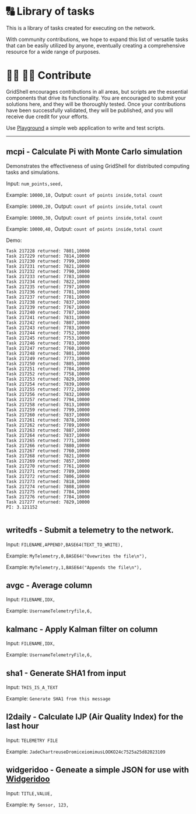 # 🔠 Library of tasks

This is a library of tasks created for executing on the network.

With community contributions, we hope to expand this list of versatile tasks that can be easily utilized by anyone, eventually creating a comprehensive resource for a wide range of purposes.

# 👱‍♀️ 👷‍♂️ Contribute 

GridShell encourages contributions in all areas, but scripts are the essential components that drive its functionality. You are encouraged to submit your solutions here, and they will be thoroughly tested. Once your contributions have been successfully validated, they will be published, and you will receive due credit for your efforts.

Use [Playground](https://github.com/invpe/GridShell/tree/main/Sources/Playground) a simple web application to write and test scripts.

----

## mcpi - Calculate Pi with Monte Carlo simulation
Demonstrates the effectiveness of using GridShell for distributed computing tasks and simulations.

Input: `num_points,seed,`

Example: `10000,10,` Output: `count of points inside,total count`

Example: `10000,20,` Output: `count of points inside,total count`

Example: `10000,30,` Output: `count of points inside,total count`

Example: `10000,40,` Output: `count of points inside,total count`



Demo:

```
Task 217228 returned: 7801,10000
Task 217229 returned: 7814,10000
Task 217230 returned: 7799,10000
Task 217231 returned: 7821,10000
Task 217232 returned: 7790,10000
Task 217233 returned: 7783,10000
Task 217234 returned: 7822,10000
Task 217235 returned: 7797,10000
Task 217236 returned: 7781,10000
Task 217237 returned: 7781,10000
Task 217238 returned: 7837,10000
Task 217239 returned: 7767,10000
Task 217240 returned: 7787,10000
Task 217241 returned: 7831,10000
Task 217242 returned: 7807,10000
Task 217243 returned: 7783,10000
Task 217244 returned: 7752,10000
Task 217245 returned: 7753,10000
Task 217246 returned: 7783,10000
Task 217247 returned: 7760,10000
Task 217248 returned: 7801,10000
Task 217249 returned: 7773,10000
Task 217250 returned: 7805,10000
Task 217251 returned: 7784,10000
Task 217252 returned: 7758,10000
Task 217253 returned: 7829,10000
Task 217254 returned: 7839,10000
Task 217255 returned: 7772,10000
Task 217256 returned: 7832,10000
Task 217257 returned: 7794,10000
Task 217258 returned: 7813,10000
Task 217259 returned: 7799,10000
Task 217260 returned: 7837,10000
Task 217261 returned: 7878,10000
Task 217262 returned: 7789,10000
Task 217263 returned: 7887,10000
Task 217264 returned: 7837,10000
Task 217265 returned: 7771,10000
Task 217266 returned: 7880,10000
Task 217267 returned: 7760,10000
Task 217268 returned: 7821,10000
Task 217269 returned: 7857,10000
Task 217270 returned: 7761,10000
Task 217271 returned: 7789,10000
Task 217272 returned: 7806,10000
Task 217273 returned: 7818,10000
Task 217274 returned: 7808,10000
Task 217275 returned: 7784,10000
Task 217276 returned: 7784,10000
Task 217277 returned: 7829,10000
PI: 3.121152


```

## writedfs - Submit a telemetry to the network.

Input: `FILENAME,APPEND?,BASE64(TEXT_TO_WRITE),`

Example: `MyTelemetry,0,BASE64("Ovewrites the file\n"),`

Example: `MyTelemetry,1,BASE64("Appends the file\n"),`

## avgc - Average column

Input: `FILENAME,IDX,`

Example: `UsernameTelemetryfile,6,`

## kalmanc - Apply Kalman filter on column

Input: `FILENAME,IDX,`

Example: `UsernameTelemetryFile,6,`

## sha1 - Generate SHA1 from input

Input: `THIS_IS_A_TEXT`

Example: `Generate SHA1 from this message` 

## l2daily - Calculate IJP (Air Quality Index) for the last hour

Input: `TELEMETRY FILE`

Example: `JadeChartreuseDromiceiomimusLOOKO24c7525a25d82023109`

## widgeridoo - Geneate a simple JSON for use with [Widgeridoo](https://apps.apple.com/us/app/widgeridoo/id1531359008)

Input: `TITLE,VALUE,`

Example: `My Sensor, 123,`

